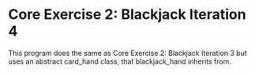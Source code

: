 Core Exercise 2: Blackjack Iteration 4
======================================

This program does the same as Core Exercise 2: Blackjack Iteration 3 but uses an abstract
card_hand class, that blackjack_hand inherits from.